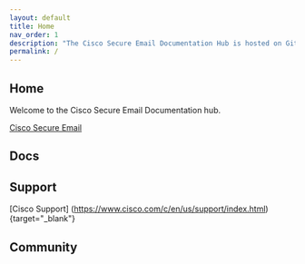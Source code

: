 ```yaml
---
layout: default
title: Home
nav_order: 1
description: "The Cisco Secure Email Documentation Hub is hosted on GitHub Pages."
permalink: /
---
```



## Home

Welcome to the Cisco Secure Email Documentation hub.

[Cisco Secure Email](https://cisco.com/go/emailsecurity)  

## Docs 
## Support
[Cisco Support] (https://www.cisco.com/c/en/us/support/index.html){target="_blank"}
## Community  
